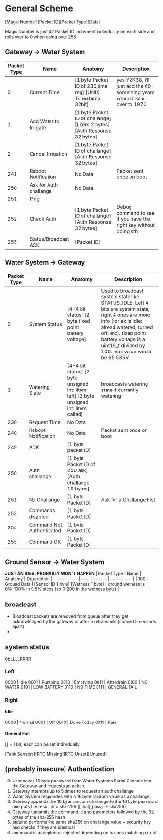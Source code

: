 
# General Scheme
[Magic Number][Packet ID][Packet Type][Data]

Magic Number is just 42
Packet ID increment individually on each side and rolls over to 0 when going over 255

## Gateway -> Water System
| Packet Type | Name | Anatomy | Description |
| ----------- | ---- | ------- | ----------- |
| 0 | Current Time | [1 byte Packet ID of 230 time req] [UNIX Timestamp 32bit] | yes Y2K38, i'll just add the 60-something years when it rolls over to 1970 |
| 1 | Add Water to Irrigate | [1 byte Packet ID of challange] [Liters 2 bytes] [Auth Response 32 bytes] | |
| 2 | Cancel Irrigation | [1 byte Packet ID of challange] [Auth Response 32 bytes] | |
| 241 | Reboot Notification | No Data | Packet sent once on boot |
| 250 | Ask for Auth challange | No Data | |
| 251 | Ping | | |
| 252 | Check Auth | [1 byte Packet ID of challange] [Auth Response 32 bytes] | Debug command to see if you have the right key without doing sth |
| 255 | Status/Broadcast ACK | [Packet ID] | |

## Water System -> Gateway
| Packet Type | Name | Anatomy | Description |
| ----------- | ---- | ------- | ----------- |
| 0 | System Status | [4+4 bit status] [2 byte fixed point battery voltage]| Used to broadcast system state like STATUS_IDLE. Left 4 bits are system state, right 4 ones are more info (for ex in idle: alread watered, turned off, etc). fixed point battery voltage is a uint16_t divided by 100. max value would be 65.535V |
| 1 | Watering State | [4+4 bit status] [2 byte unsigned int: liters left] [2 byte unsigned int: liters called] | broadcasts watering state if currently watering |
| 230 | Request Time | No Data | |
| 240 | Reboot Notification | No Data | Packet sent once on boot |
| 249 | ACK | [1 byte packet ID] | |
250 | Auth challange | [1 byte Packet ID of 250 ask] [Auth challange 16 bytes] | |
| 251 | No Challange | [1 byte Packet ID] | Ask for a Challange Fist |
| 253 | Commands disabled | [1 byte Packet ID] | |
| 254 | Command Not Authenticated | [1 byte Packet ID] | |
| 255 | Command OK | [1 byte Packet ID] |

## Ground Sensor -> Water System
**JUST AN IDEA. PROBABLY WON'T HAPPEN**
| Packet Type | Name | Anatomy | Description |
| ----------- | ---- | ------- | ----------- |
| 100 | Ground Data | [Sensor ID 1 byte] [Wetness 1 byte] | ground wetness is 0%-100% in 0.5% steps (so 0-200 in the wetness byte) |

## broadcast
 * Broadcast packets are removed from queue after they get acknowledged by the gateway or after 5 retransmits (spaced 5 seconds apart)
 * 

## system status
0bLLLLRRRR
### Left
0000 | Idle
0001 | Pumping
0010 | Emptying
0011 | Afterdrain
0100 | NO WATER
0101 | LOW BATTERY
0110 | NO TIME
0111 | GENERAL FAIL
### Right
#### Idle
0000 | Normal
0001 | Off
0010 | Done Today
0011 | Rain
#### General Fail
[] = 1 bit, each can be set individually

[Tank Sensors][RTC Missing][RTC Unset][Unused]

## (probably insecure) Authentication
 0. User saves 16 byte password from Water Systems Serial Console into the Gateway and requests an action.
 1. Gateway attempts up to 5 times to request an auth challange
 2. Water System respondes with a 16 byte random value as a challange.
 3. Gateway appends the 16 byte random challange to the 16 byte password and puts the result into sha-256 ([chal][pass] -> sha256)
 4. Gateway transmits the command id and parameters followed by the 32 bytes of the sha-256 hash
 5. arduino performs the same sha256 on challange value + security key and checks if they are identical
 6. command is accepted or rejected depending on hashes matching or not
 
